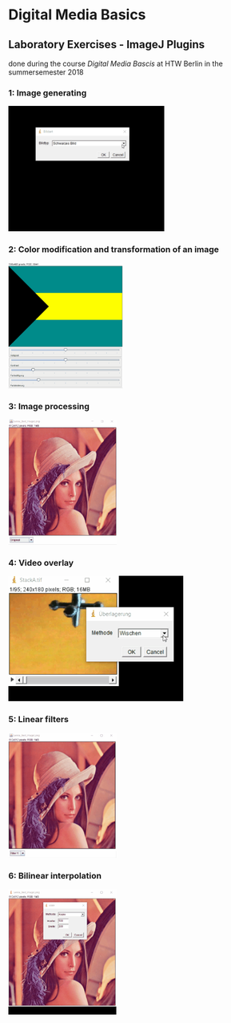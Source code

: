 # Digital Media Basics

## Laboratory Exercises - ImageJ Plugins

done during the course _Digital Media Bascis_ at HTW Berlin in the summersemester 2018

### 1: Image generating

<img src="Animations/GDM1.gif" height=250px>

### 2: Color modification and transformation of an image

<img src="Animations/GDM2.gif" height=250px>

### 3: Image processing

<img  src="Animations/GDM3.gif" height=250px>

### 4: Video overlay

<img  src="Animations/GDM4.gif" height=250px>

### 5: Linear filters

<img src="Animations/GDM5.gif" height=250px>

### 6: Bilinear interpolation

<img src="Animations/GDM6.gif" height=250px>
